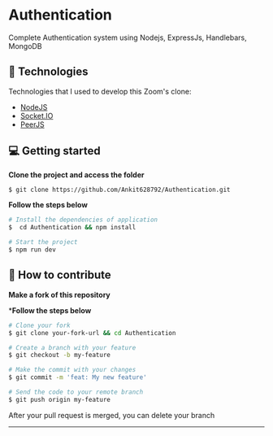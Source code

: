 # Authentication
Complete Authentication system using Nodejs, ExpressJs, Handlebars, MongoDB

## 🚀 Technologies

Technologies that I used to develop this Zoom's clone:

- [NodeJS](https://nodejs.org/en/)
- [Socket.IO](https://socket.io/)
- [PeerJS](https://peerjs.com/)

## 💻 Getting started

**Clone the project and access the folder**

```bash
$ git clone https://github.com/Ankit628792/Authentication.git
```

**Follow the steps below**

```bash
# Install the dependencies of application
$  cd Authentication && npm install

# Start the project
$ npm run dev
```

## 🤔 How to contribute

**Make a fork of this repository**

***Follow the steps below**

```bash
# Clone your fork
$ git clone your-fork-url && cd Authentication

# Create a branch with your feature
$ git checkout -b my-feature

# Make the commit with your changes
$ git commit -m 'feat: My new feature'

# Send the code to your remote branch
$ git push origin my-feature
```

After your pull request is merged, you can delete your branch

---


